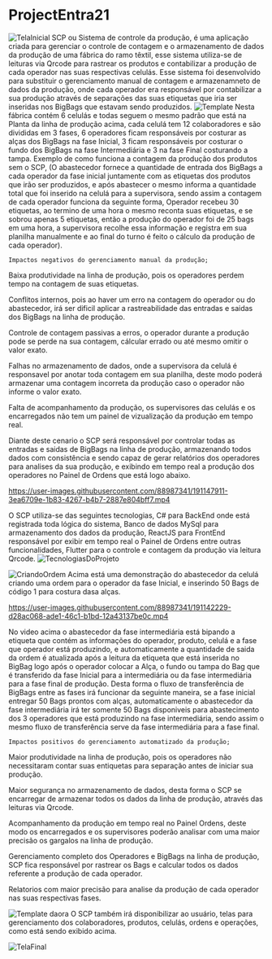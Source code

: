 # ProjectEntra21
![TelaInicial](https://user-images.githubusercontent.com/88987341/191150852-459545b8-b179-4695-9989-ceafd63e9b5e.gif)
SCP ou Sistema de controle da produção, é uma aplicação criada para gerenciar o controle de contagem e o armazenamento de dados da produção de uma fábrica do ramo têxtil, esse sistema utiliza-se de leituras via Qrcode para rastrear os produtos e contabilizar a produção de cada operador nas suas respectivas celulás. 
    Esse sistema foi desenvolvido para substituir o gerenciamento manual de contagem e armazenamneto de dados da produção, onde cada operador era responsável por contabilizar a sua produção através de separações das suas etiquetas que iria ser inseridas nos BigBags que estavam sendo produzidos.
    ![Template](https://user-images.githubusercontent.com/88987341/191122137-392e6069-a1d1-4ab8-a27e-e663d77cdb63.png)
    Nesta fábrica contém 6 celulás e todas seguem o mesmo padrão que está na Planta da linha de produção acima, cada celulá tem 12 colaboradores e são divididas em 3 fases, 6 operadores ficam responsáveis por costurar as alças dos BigBags na fase Inicial, 3 ficam responsáveis por costurar o fundo dos BigBags na fase Intermediária e 3 na fase Final costurando a tampa.
    Exemplo de como funciona a contagem da produção dos produtos sem o SCP, (O abastecedor fornece a quantidade de entrada dos BigBags a cada operador da fase inicial juntamente com as etiquetas dos produtos que irão ser produzidos, e após abastecer o mesmo informa a quantidade total que foi inserido na celulá para a supervisora, sendo assim a contagem de cada operador funciona da seguinte forma, Operador recebeu 30 etiquetas, ao termino de uma hora o mesmo reconta suas etiquetas, e se sobrou apenas 5 etiquetas, então a produção do operador foi de 25 bags em uma hora, a supervisora recolhe essa informação e registra em sua planilha manualmente e ao final do turno é feito o cálculo da produção de cada operador).
    
    Impactos negativos do gerenciamento manual da produção;

Baixa produtividade na linha de produção, pois os operadores perdem tempo na contagem de suas etiquetas.

Conflitos internos, pois ao haver um erro na contagem do operador ou do abastecedor, irá ser dificil aplicar a rastreabilidade das entradas e saidas dos BigBags na linha de produção.

Controle de contagem passivas a erros, o operador durante a produção pode se perde na sua contagem, cálcular errado ou até mesmo omitir o valor exato.

Falhas no armazenamento de dados, onde a supervisora da celulá é responsavel por anotar toda contagem em sua planilha, deste modo poderá armazenar uma contagem incorreta da produção caso o operador não informe o valor exato.

Falta de acompanhamento da produção, os supervisores das celulás e os encarregados não tem um painel de vizualização da produção em tempo real.

Diante deste cenario o SCP será responsável por controlar todas as entradas e saidas de BigBags na linha de produção, armazenando todos dados com consistência e sendo capaz de gerar relatórios dos operadores para analises da sua produção, e exibindo em tempo real a produção dos operadores no Painel de Ordens que está logo abaixo.

https://user-images.githubusercontent.com/88987341/191147911-3ea6709e-1b83-4267-b4b7-2887e804bff7.mp4

O SCP utiliza-se das seguintes tecnologias, C# para BackEnd onde está registrada toda lógica do sistema, Banco de dados MySql para armazenamento dos dados da produção, ReactJS para FrontEnd responsável por exibir em tempo real o Painel de Ordens entre outras funcionalidades, Flutter para o controle e contagem da produção via leitura Qrcode.
![TecnologiasDoProjeto](https://user-images.githubusercontent.com/88987341/191152372-fcaf0ac9-de03-4198-80f2-5017d95c2423.gif)

![CriandoOrdem](https://user-images.githubusercontent.com/88987341/191139873-3c2d0498-7c1b-44b6-9f5b-7b379f4f2eeb.gif)
Acima está uma demonstração do abastecedor da celulá criando uma ordem para o operador da fase Inicial, e inserindo 50 Bags de código 1 para costura dasa alças.

https://user-images.githubusercontent.com/88987341/191142229-d28ac068-ade1-46c1-b1bd-12a43137be0c.mp4

No video acima o abastecedor da fase intermediária está bipando a etiqueta que contém as informações do operador, produto, celulá e a fase que operador está produzindo, e automaticamente a quantidade de saida da ordem é atualizada após a leitura da etiqueta que está inserida no BigBag logo após o operador colocar a Alça, o fundo ou tampa do Bag que é transferido da fase Inicial para a intermediária ou da fase intermediária para a fase final de produção.
    Desta forma o fluxo de transferência de BigBags entre as fases irá funcionar da seguinte maneira, se a fase inicial entregar 50 Bags prontos com alças, automaticamente o abastecedor da fase intermediária irá ter somente 50 Bags disponiveis para abastecimento dos 3 operadores que está produzindo na fase intermediária, sendo assim o mesmo fluxo de transferência serve da fase intermediária para a fase final.
    
    Impactos positivos do gerenciamento automatizado da produção;

Maior produtividade na linha de produção, pois os operadores não necessitaram contar suas entiquetas para separação antes de iniciar sua produção.

Maior segurança no armazenamento de dados, desta forma o SCP se encarregar de armazenar todos os dados da linha de produção, através das leituras via Qrcode.

Acompanhamento da produção em tempo real no Painel Ordens, deste modo os encarregados e os supervisores poderão analisar com uma maior precisão os gargalos na linha de produção.

Gerenciamento completo dos Operadores e BigBags na linha de produção, SCP fica responsável por rastrear os Bags e calcular todos os dados referente a produção de cada operador.

Relatorios com maior precisão para analise da produção de cada operador nas suas respectivas fases.

![Template daora](https://user-images.githubusercontent.com/88987341/191149511-9cace5e2-8641-4b5a-9384-7c7772d30b5c.gif)
O SCP também irá disponibilizar ao usuário, telas para gerenciamento dos colaboradores, produtos, celulás, ordens e operações, como está sendo exibido acima.

![TelaFinal](https://user-images.githubusercontent.com/88987341/191151106-f9127b27-743e-4a38-9c4e-11c1569c1030.gif)



